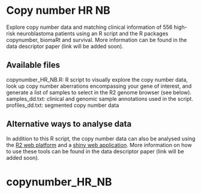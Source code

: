 # Copy number HR NB

Explore copy number data and matching clinical information of 556 high-risk neuroblastoma patients using an R script and the R packages copynumber, biomaRt and survival. More information can be found in the data descriptor paper (link will be added soon).

## Available files

copynumber_HR_NB.R: R script to visually explore the copy number data, look up copy number aberrations encompassing your gene of interest, and generate a list of samples to select in the R2 genome browser (see below).
samples_dd.txt: clinical and genomic sample annotations used in the script.
profiles_dd.txt: segmented copy number data

## Alternative ways to analyse data

In addition to this R script, the copy number data can also be analysed using the [R2 web platform](http://r2.amc.nl/) and a [shiny web application](https://padpuydt.shinyapps.io/check_cn_in_hr_nb/). More information on how to use these tools can be found in the data descriptor paper (link will be added soon).
# copynumber_HR_NB

